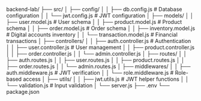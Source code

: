 backend-lab/
├── src/
│   ├── config/
│   │   ├── db.config.js        # Database configuration
│   │   └── jwt.config.js       # JWT configuration
│   ├── models/
│   │   ├── user.model.js       # User schema
│   │   ├── product.model.js    # Product schema
│   │   ├── order.model.js      # Order schema
│   │   ├── inventory.model.js  # Digital accounts inventory
│   │   └── transaction.model.js # Financial transactions
│   ├── controllers/
│   │   ├── auth.controller.js  # Authentication
│   │   ├── user.controller.js  # User management
│   │   ├── product.controller.js
│   │   ├── order.controller.js
│   │   └── admin.controller.js
│   ├── routes/
│   │   ├── auth.routes.js
│   │   ├── user.routes.js
│   │   ├── product.routes.js
│   │   ├── order.routes.js
│   │   └── admin.routes.js
│   ├── middlewares/
│   │   ├── auth.middleware.js  # JWT verification
│   │   └── role.middleware.js  # Role-based access
│   ├── utils/
│   │   ├── jwt.utils.js       # JWT helper functions
│   │   └── validation.js      # Input validation
│   └── server.js
├── .env
└── package.json